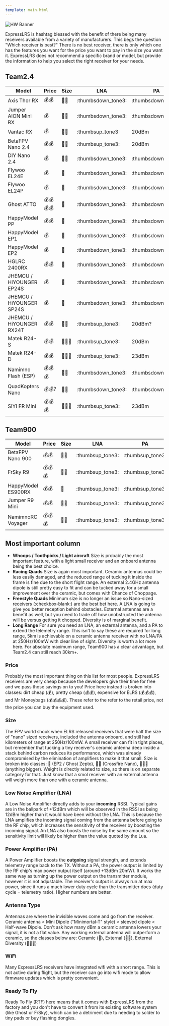 ```yaml
---
template: main.html
---
```


![HW Banner](https://raw.githubusercontent.com/ExpressLRS/ExpressLRS-hardware/master/img/hardware.png)

ExpressLRS is hashtag blessed with the benefit of there being many receivers available from a variety of manufacturers. This begs the question "Which receiver is best?" There is no best receiver, there is only which one has the features you want for the price you want to pay in the size you want it. ExpressLRS does not recommend a specific brand or model, but provide the information to help you select the right receiver for your needs.

## Team2.4
| Model | Price | Size | LNA | PA | Antenna | WiFi | RTF |
|---|---|---|---|---|---|---|---|
| Axis Thor RX | :moneybag::moneybag: | :straight_ruler::straight_ruler: | :thumbsdown_tone3: | :thumbsdown_tone3: |  :whale::whale: | :thumbsup_tone3: | :checkered_flag: | 
| Jumper AION Mini RX | :moneybag: | :straight_ruler::straight_ruler: | :thumbsdown_tone3: | :thumbsdown_tone3: | :whale::whale: | :thumbsup_tone3: | :checkered_flag:|
| Vantac RX | :moneybag: | :straight_ruler::straight_ruler: | :thumbsup_tone3: | 20dBm | :whale::whale: | :thumbsup_tone3: | :checkered_flag:|
| BetaFPV Nano 2.4 | :moneybag::moneybag: | :straight_ruler::straight_ruler: | :thumbsup_tone3:  | 20dBm | :whale::whale: | :thumbsup_tone3:  | :checkered_flag: |
| DIY Nano 2.4 | :moneybag: | :straight_ruler::straight_ruler: | :thumbsdown_tone3: | :thumbsdown_tone3: | :whale:/:whale::whale:/:whale::whale::metal: | :thumbsup_tone3:  | :thumbsdown_tone3: |
| Flywoo EL24E | :moneybag: | :straight_ruler: | :thumbsdown_tone3: | :thumbsdown_tone3: | :whale: | :thumbsup_tone3:  | :checkered_flag: |
| Flywoo EL24P | :moneybag: | :straight_ruler: | :thumbsdown_tone3: | :thumbsdown_tone3: | :whale::whale: | :thumbsup_tone3:  | :checkered_flag: |
| Ghost ATTO | :moneybag::moneybag::moneybag::moneybag: | :straight_ruler: | :thumbsdown_tone3: | :thumbsdown_tone3: | :whale::whale: | :thumbsdown_tone3: | :thumbsdown_tone3: |
| HappyModel PP | :moneybag::moneybag: | :straight_ruler: | :thumbsdown_tone3: | :thumbsdown_tone3: | :whale: | :thumbsdown_tone3: | :checkered_flag: |
| HappyModel EP1 | :moneybag: | :straight_ruler: | :thumbsdown_tone3: | :thumbsdown_tone3: | :whale::whale: | :thumbsup_tone3:  | :checkered_flag: |
| HappyModel EP2 | :moneybag: | :straight_ruler: | :thumbsdown_tone3: | :thumbsdown_tone3: | :whale: | :thumbsup_tone3:  | :checkered_flag: |
| HGLRC 2400RX | :moneybag::moneybag: | :straight_ruler: | :thumbsdown_tone3: | :thumbsdown_tone3: | :whale::whale: | :thumbsup_tone3:  | :checkered_flag: | 
| JHEMCU / HiYOUNGER EP24S | :moneybag: | :straight_ruler: | :thumbsdown_tone3: | :thumbsdown_tone3: | :whale: | :thumbsup_tone3:  | :checkered_flag: |
| JHEMCU / HiYOUNGER SP24S | :moneybag: | :straight_ruler: | :thumbsdown_tone3: | :thumbsdown_tone3: | :whale::whale: | :thumbsup_tone3:  | :checkered_flag: |
| JHEMCU / HiYOUNGER RX24T | :moneybag::moneybag: | :straight_ruler::straight_ruler: | :thumbsup_tone3:  | 20dBm? | :whale::whale: | :thumbsup_tone3:  | :checkered_flag: | 
| Matek R24-S | :moneybag::moneybag: | :straight_ruler::straight_ruler::straight_ruler: | :thumbsup_tone3:  | 20dBm | :whale: | :thumbsup_tone3:  | :checkered_flag: |
| Matek R24-D | :moneybag::moneybag: | :straight_ruler::straight_ruler::straight_ruler: | :thumbsup_tone3:  | 23dBm | :whale::whale::metal: | :thumbsup_tone3:  | :checkered_flag: |
| Namimno Flash (ESP) | :moneybag::moneybag::moneybag: | :straight_ruler::straight_ruler: | :thumbsdown_tone3: | :thumbsdown_tone3: | :whale:/:whale::whale: | :thumbsup_tone3:  | :checkered_flag: |
| QuadKopters Nano | :moneybag::moneybag:? | :straight_ruler::straight_ruler: | :thumbsdown_tone3: | :thumbsdown_tone3: | :whale:/:whale::whale: | :thumbsup_tone3:  | :checkered_flag: |
| SIYI FR Mini | :moneybag::moneybag::moneybag: | :straight_ruler::straight_ruler::straight_ruler: | :thumbsup_tone3:  | 23dBm | :whale::whale::metal: | :thumbsdown_tone3: | :thumbsdown_tone3: |

## Team900
| Model | Price | Size | LNA | PA | Antenna | WiFi | RTF |
|---|---|---|---|---|---|---|---|
| BetaFPV Nano 900 | :moneybag::moneybag: | :straight_ruler::straight_ruler: | :thumbsup_tone3:  | :thumbsup_tone3:  | :whale::whale: | :thumbsup_tone3: | :thumbsup_tone3:  |
| FrSky R9 | :moneybag::moneybag::moneybag: | :straight_ruler::straight_ruler: | :thumbsup_tone3:  | :thumbsup_tone3:  | :whale::whale: | :thumbsdown_tone3: | :thumbsdown_tone3: |
| HappyModel ES900RX | :moneybag::moneybag: | :straight_ruler: | :thumbsup_tone3:  | :thumbsup_tone3:  | :whale::whale: | :thumbsup_tone3:  | :thumbsup_tone3:  |
| Jumper R9 Mini | :moneybag::moneybag: | :straight_ruler::straight_ruler: | :thumbsup_tone3:  | :thumbsup_tone3:  | :whale::whale: | :thumbsdown_tone3: | :thumbsdown_tone3: |
| NamimnoRC Voyager | :moneybag::moneybag::moneybag: | :straight_ruler::straight_ruler: | :thumbsup_tone3:  | :thumbsup_tone3:  | :whale::whale: | :thumbsdown_tone3: | :thumbsup_tone3:  |

## Most important column
* **Whoops / Toothpicks / Light aircraft** Size is probably the most important feature, with a light small receiver and an onboard antenna being the best choice.
* **Racing Quads** Size is again most important. Ceramic antennas could be less easily damaged, and the reduced range of tucking it inside the frame is fine due to the short flight range. An external 2.4GHz antenna dipole is still pretty easy to fit and can be tucked away for a small improvement over the ceramic, but comes with Chance of Choppage.
* **Freestyle Quads** Minimum size is no longer an issue so Nano-sized receivers (:checkbox-blank:) are the best bet here. A LNA is going to give you better reception behind obstacles. External antennas are a benefit as well, but you need to trade off how unobstructed the antenna will be versus getting it chopped. Diversity is of marginal benefit.
* **Long Range** For sure you need an LNA, an external antenna, and a PA to extend the telemetry range. This isn't to say these are required for long range, 5km is achievable on a ceramic antenna receiver with no LNA/PA at 250Hz/100mW with clear line of sight. Diversity is worth a lot more here. For absolute maximum range, Team900 has a clear advantage, but Team2.4 can still reach 30km+.

### Price
Probably the most important thing on this list for most people. ExpressLRS receivers are very cheap because the developers give their time for free and we pass those savings on to you! Price here instead is broken into classes: dirt cheap (:moneybag:), pretty cheap (:moneybag::moneybag:), expensive for ELRS (:moneybag::moneybag::moneybag:), and Mr Moneybags (:moneybag::moneybag::moneybag::moneybag:). These refer to the refer to the retail price, not the price you can buy the equipment used.

### Size
The FPV world shook when ELRS released receivers that were half the size of "nano" sized receivers, included the antenna onboard, and still had kilometers of range at 250Hz/100mW. A small receiver can fit in tight places, but remember that tucking a tiny receiver's ceramic antenna deep inside a stack behind carbon reduces its performance, which was already compromised by the elimination of amplifiers to make it that small. Size is broken into classes: :straight_ruler: (EP2 / Ghost Zepto), :straight_ruler::straight_ruler: (Crossfire Nano), :straight_ruler::straight_ruler::straight_ruler: (anything bigger). Weight is directly related to size, so there is on separate category for that. Just know that a smol receiver with an external antenna will weigh more than one with a ceramic antenna.

### Low Noise Amplifier (LNA)
A Low Noise Amplifier directly adds to your **incoming** RSSI. Typical gains are in the ballpark of +12dBm which will be observed in the RSSI as being 12dBm higher than it would have been without the LNA. This is because the LNA amplifies the incoming signal coming from the antenna before going to the RF chip, which increases the sensitivity of the receiver by boosting the incoming signal. An LNA also boosts the noise by the same amount so the sensitivity limit will likely be higher than the value quoted by the Lua.

### Power Amplifier (PA)
A Power Amplifier boosts the **outgoing** signal strength, and extends telemetry range back to the TX. Without a PA, the power output is limited by the RF chip's max power output itself (around +13dBm 20mW). It works the same way as turning up the power output on the transmitter module, however it is not adjustable. The receiver's output is always run at max power, since it runs a much lower duty cycle than the transmitter does (duty cycle = telemetry ratio). Higher numbers are better.

### Antenna Type
Antennas are where the invisible waves come and go from the receiver. Ceramic antenna < Mini Dipole ("Minimortal-T" style) < sleeved dipole < Half-wave Dipole. Don't ask how many dBm a ceramic antenna lowers your signal, it is not a flat value. Any working external antenna will outperform a ceramic, so the classes below are: Ceramic (:whale:), External (:whale::whale:), External Diversity (:whale::whale::metal:)

### WiFi
Many ExpressLRS receivers have integrated wifi with a short range. This is not active during flight, but the receiver can go into wifi mode to allow firmware updates which is pretty convenient.

### Ready To Fly
Ready To Fly (RTF) here means that it comes with ExpressLRS from the factory and you don't have to convert it from its existing software system (like Ghost or FrSky), which can be a detriment due to needing to solder to tiny pads or buy flashing dongles.
